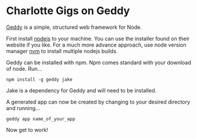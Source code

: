 # Charlotte Gigs on Geddy
[Geddy](http://geddyjs.org) is a simple, structured web framework for Node.

  First install [nodejs](http://nodejs.org) to your machine. You can use the installer
  found on their website if you like. For a much more advance approach, use node version
  manager [nvm](https://github.com/creationix/nvm) to install multiple nodejs builds.
  
  Geddy can be installed with npm. Npm comes standard with your download of
  node. Run...
  
  `npm install -g geddy jake`
  
  Jake is a dependency for Geddy and will need to be installed.
  
  A generated app can now be created by changing to your desired directory and
  running... 

  `geddy app name_of_your_app`

  Now get to work!
